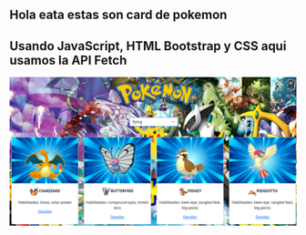 ## Hola eata estas son card de pokemon
## Usando JavaScript, HTML Bootstrap y CSS aqui usamos la API Fetch 

![alt text](./assets/img/image.png)